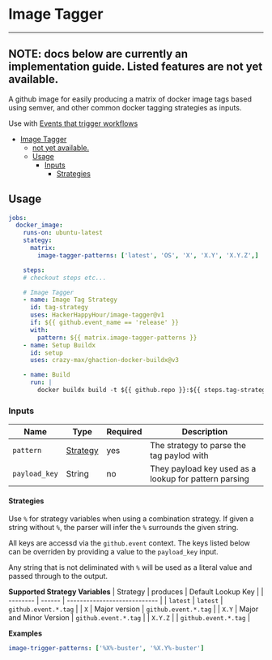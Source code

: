# Image Tagger 

---
**NOTE:** docs below are currently an implementation guide. Listed features are
not yet available.
---

A github image for easily producing a matrix of docker image tags based
using semver, and other common docker tagging strategies as inputs.

Use with [Events that trigger workflows](https://docs.github.com/en/actions/reference/events-that-trigger-workflows)

- [Image Tagger](#image-tagger)
  - [not yet available.](#not-yet-available)
  - [Usage](#usage)
    - [Inputs](#inputs)
      - [Strategies](#strategies)

## Usage

```yaml
jobs:
  docker_image:
    runs-on: ubuntu-latest
    stategy:
      matrix:
        image-tagger-patterns: ['latest', 'OS', 'X', 'X.Y', 'X.Y.Z',]

    steps:
    # checkout steps etc...

    # Image Tagger
    - name: Image Tag Strategy
      id: tag-strategy
      uses: HackerHappyHour/image-tagger@v1
      if: ${{ github.event_name == 'release' }}
      with:
        pattern: ${{ matrix.image-tagger-patterns }}
    - name: Setup Buildx
      id: setup
      uses: crazy-max/ghaction-docker-buildx@v3

    - name: Build
      run: |
        docker buildx build -t ${{ github.repo }}:${{ steps.tag-strategy.output.tag }} .
```

### Inputs

| Name             | Type    | Required   | Description                        |
|------------------|---------|------------|------------------------------------|
| `pattern`        | [Strategy](#strategies) | yes | The strategy to parse the tag paylod with |
| `payload_key` | String | no | They payload key used as a lookup for pattern parsing |

#### Strategies

Use `%` for strategy variables when using a combination strategy. If given
a string without `%`, the parser will infer the `%` surrounds the given string.

All keys are accessd via the `github.event` context. The keys listed below can be
overriden by providing a value to the `payload_key` input. 

Any string that is not deliminated with `%` will be used as a literal value
and passed through to the output.

**Supported Strategy Variables**
| Strategy | produces | Default Lookup Key |
| -------- | ------ | ---------------------------- |
| `latest` | `latest` | `github.event.*.tag` |
| `X` | Major version | `github.event.*.tag` |
| `X.Y` | Major and Minor Version | `github.event.*.tag` |
| `X.Y.Z` | | `github.event.*.tag` |

**Examples**

```yaml
image-trigger-patterns: ['%X%-buster', '%X.Y%-buster']
```
